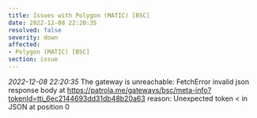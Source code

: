 ```yaml
---
title: Issues with Polygon (MATIC) [BSC]
date: 2022-12-08 22:20:35
resolved: false
severity: down
affected:
- Polygon (MATIC) [BSC]
section: issue
---
```


*2022-12-08 22:20:35* The gateway is unreachable: FetchError invalid json response body at https://patrola.me/gateways/bsc/meta-info?tokenId=tti_6ec2144693dd31db48b20a63 reason: Unexpected token < in JSON at position 0